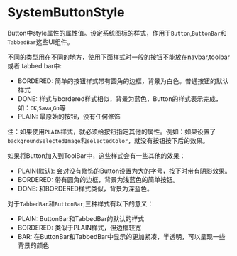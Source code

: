 # SystemButtonStyle

Button中style属性的属性值。设定系统图标的样式，作用于`Button`,`ButtonBar`和
`TabbedBar`这些UI组件。

不同的类型用在不同的地方，使用下面样式时一般的按钮不能放在navbar,toolbar或者
tabbed bar中:

- BORDERED: 简单的按钮样式带有圆角的边框，背景为白色。普通按钮的默认样式
- DONE: 样式与bordered样式相似，背景为蓝色，Button的样式表示完成，如：`OK`,`Sava`,`Go`等
- PLAIN: 最原始的按钮，没有任何修饰

注：如果使用`PLAIN`样式，就必须给按钮指定其他的属性。例如：如果设置了
`backgroundSelectedImage`和`selectedColor`，就没有按钮按下后的效果。

如果将Button加入到ToolBar中，这些样式会有一些其他的效果：
- PLAIN(默认): 会对没有修饰的Button设置为大的字号，按下时带有阴影效果。
- BORDERED: 带有圆角的边框，背景为浅蓝色的简单按钮。
- DONE: 和BORDERED样式类似，背景为深蓝色。

对于`TabbedBar`和`ButtonBar`,三种样式有以下的意义：

- PLAIN: ButtonBar和TabbedBar的默认的样式
- BORDERED: 类似于PLAIN样式，但边框较宽
- BAR: 在ButtonBar和TabbedBar中显示的更加紧凑，半透明，可以呈现一些背景的颜色
